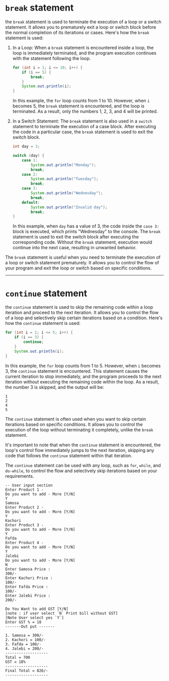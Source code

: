 # `break` statement

the `break` statement is used to terminate the execution of a loop or a switch statement. It allows you to prematurely exit a loop or switch block before the normal completion of its iterations or cases. Here's how the `break` statement is used:

1. In a Loop:
   When a `break` statement is encountered inside a loop, the loop is immediately terminated, and the program execution continues with the statement following the loop.

   ```java
   for (int i = 1; i <= 10; i++) {
       if (i == 5) {
           break;
       }
       System.out.println(i);
   }
   ```

   In this example, the `for` loop counts from 1 to 10. However, when `i` becomes 5, the `break` statement is encountered, and the loop is terminated. As a result, only the numbers 1, 2, 3, and 4 will be printed.

2. In a Switch Statement:
   The `break` statement is also used in a `switch` statement to terminate the execution of a case block. After executing the code in a particular case, the `break` statement is used to exit the switch block.

   ```java
   int day = 3;

   switch (day) {
       case 1:
           System.out.println("Monday");
           break;
       case 2:
           System.out.println("Tuesday");
           break;
       case 3:
           System.out.println("Wednesday");
           break;
       default:
           System.out.println("Invalid day");
           break;
   }
   ```

   In this example, when `day` has a value of 3, the code inside the `case 3:` block is executed, which prints "Wednesday" to the console. The `break` statement is used to exit the switch block after executing the corresponding code. Without the `break` statement, execution would continue into the next case, resulting in unwanted behavior.

The `break` statement is useful when you need to terminate the execution of a loop or switch statement prematurely. It allows you to control the flow of your program and exit the loop or switch based on specific conditions.

-----------------------
# `continue` statement

the `continue` statement is used to skip the remaining code within a loop iteration and proceed to the next iteration. It allows you to control the flow of a loop and selectively skip certain iterations based on a condition. Here's how the `continue` statement is used:

```java
for (int i = 1; i <= 5; i++) {
    if (i == 3) {
        continue;
    }
    System.out.println(i);
}
```

In this example, the `for` loop counts from 1 to 5. However, when `i` becomes 3, the `continue` statement is encountered. This statement causes the current iteration to stop immediately, and the program proceeds to the next iteration without executing the remaining code within the loop. As a result, the number 3 is skipped, and the output will be:

```
1
2
4
5
```

The `continue` statement is often used when you want to skip certain iterations based on specific conditions. It allows you to control the execution of the loop without terminating it completely, unlike the `break` statement.

It's important to note that when the `continue` statement is encountered, the loop's control flow immediately jumps to the next iteration, skipping any code that follows the `continue` statement within that iteration.

The `continue` statement can be used with any loop, such as `for`, `while`, and `do-while`, to control the flow and selectively skip iterations based on your requirements.


```
-- User input section
Enter Product 1 -
Do you want to add - More [Y/N]
Y
Samosa
Enter Product 2 -
Do you want to add - More [Y/N]
Y
Kachori
Enter Product 3 -
Do you want to add - More [Y/N]
Y
Fafda
Enter Product 4 -
Do you want to add - More [Y/N]
Y
Jalebi
Do you want to add - More [Y/N]
N
Enter Samosa Price :
300/-
Enter Kachori Price :
100/-
Enter Fafda Price :
100/-
Enter Jalebi Price :
200/-

Do You Want to add GST [Y/N]
[note : if user select `N` Print bill without GST]
[Note User select yes `Y`]
Enter GST % = 18
-------Out put -------

1. Samosa = 300/-
2. Kachori = 100/-
3. Fafda = 100/-
4. Jalebi = 200/-
-------------------
Total = 700
GST = 18%
-------------------
Final Total = 826/-
-------------------

```



